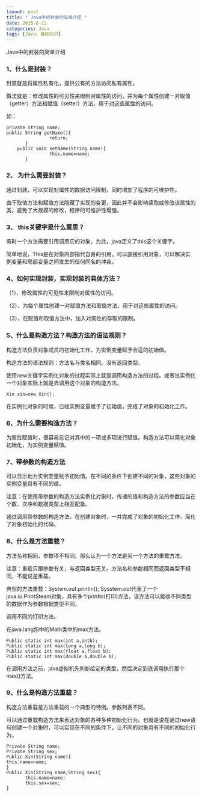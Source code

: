 ```yaml
---
layout: post
title: " Java中的封装的简单介绍 "
date: 2015-8-13
categories: Java
tags: [Java，基础知识]
---
```

Java中的封装的简单介绍

<!-- more -->

### 1、什么是封装？

封装就是将属性私有化，提供公有的方法访问私有属性。

做法就是：修改属性的可见性来限制对属性的访问，并为每个属性创建一对取值（getter）方法和赋值（setter）方法，用于对这些属性的访问。

如： 

    private String name;
    public String getName(){
                    return;
           }
        public void setName(String name){
                    this.name=name;
           }

### 2、  为什么需要封装？

通过封装，可以实现对属性的数据访问限制，同时增加了程序的可维护性。

由于取值方法和赋值方法隐藏了实现的变更，因此并不会影响读取或修改该属性的类，避免了大规模的修改，程序的可维护性增强。

### 3、  this关键字是什么意思？

有时一个方法需要引用调用它的对象。为此，java定义了this这个关键字。

简单地说，This是在对象内部指代自身的引用。可以直接引用对象，可以解决实例变量和局部变量之间发生的任何同名的冲突。

### 4、如何实现封装，实现封装的具体方法？

（1）、修改属性的可见性来限制对属性的访问。

（2）、为每个属性创建一对赋值方法和取值方法，用于对这些属性的访问。

（3）、在赋值和取值方法中，加入对属性的存取的限制。

### 5、什么是构造方法？构造方法的语法规则？
         
构造方法负责对象成员的初始化工作，为实例变量赋予合适的初始值。

构造方法的语法规则：方法名与类名相同。没有返回类型。

使用new关键字实例化对象的过程实际上就是调用构造方法的过程。或者说实例化一个对象实际上就是去调用这个对象的构造方法。

    Xin xin=new Xin();

在实例化对象的时候，已经实例变量赋予了初始值，完成了对象的初始化工作。

### 6、为什么需要构造方法？
为属性赋值时，很容易忘记对其中的一项或多项进行赋值。构造方法可以简化对象初始化，为实例变量赋值。

### 7、带参数的构造方法
可以显示地为实例变量赋予初始值。在不同的条件下创建不同的对象，这些对象的实例变量具有不同的值。

注意：在使用带参数的构造方法实例化对象时，传递的值和构造方法的参数应当在个数、次序和数据类型上相互配备。

通过调用带参数的构造方法，在创建对象时，一并完成了对象的初始化工作，简化了对象初始化的代码。

### 8、什么是方法重载？

方法名称相同，参数项不相同。那么认为一个方法是另一个方法的重载方法。

注意：重载只跟参数有关，与返回类型无关。方法名和参数相同而返回类型不相同，不能说是重载。

典型的方法重载：System.out.println();  Sysstem.out代表了一个java.io.PrintSteam对象，具有多个println(打印)方法，该方法可以接收不同类型的数据作为参数根据类型不同，

调用不同的打印方法。

在java.lang包中的Math类中的max方法。

    Public static int max(int a,intb);
    Public static int max(long a,long b);
    Public static int max(float a,float b);
    Public static int max(double a,double b);

在调用方法之前，java虚拟机先判断给定的类型，然后决定到底调用执行那个max()方法。

### 9、什么是构造方法重载？
构造方法重载是方法重载的一个典型的特例。参数列表不同。

可以通过重载构造方法来表达对象的各种多种初始化行为。也就是说在通过new语句创建一个对象时，可以实现在不同的条件下，让不同的对象具有不同的初始化行为。

    Private String name;
    Private String sex;
    Public Xin(String name){
    this.name=name;
    }
    Public Xin(String name,String sex){
           this.name=name;
           this.sex=sex;
    }
